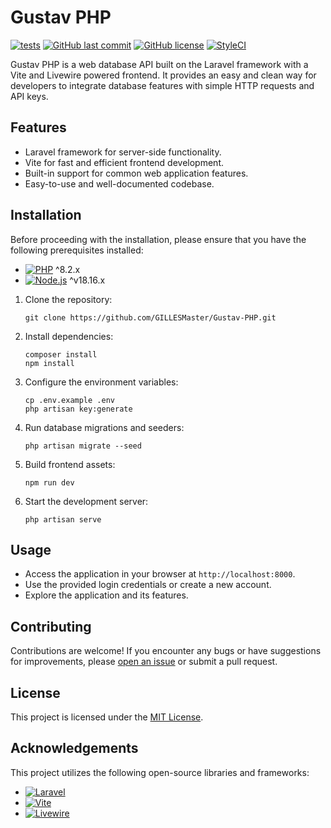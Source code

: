 
  
# Gustav PHP

[![tests](https://github.com/GILLESMaster/Gustav-PHP/actions/workflows/tests.yml/badge.svg)](https://github.com/GILLESMaster/Gustav-PHP/actions/workflows/tests.yml)
[![GitHub last commit](https://img.shields.io/github/last-commit/GILLESMaster/Gustav-PHP.svg)](https://github.com/GILLESMaster/Gustav-PHP/commits/main)
[![GitHub license](https://img.shields.io/badge/license-MIT-blue.svg)](https://github.com/GILLESMaster/Gustav-PHP/blob/main/LICENSE)
[![StyleCI](https://styleci.io/repos/644866261/shield?style=flat&branch=main)](https://styleci.io/repos/644866261?branch=main)

Gustav PHP is a web database API built on the Laravel framework with a Vite and Livewire powered frontend. It provides an easy and clean way for developers to integrate database features with simple HTTP requests and API keys.

## Features

- Laravel framework for server-side functionality.
- Vite for fast and efficient frontend development.
- Built-in support for common web application features.
- Easy-to-use and well-documented codebase.

## Installation

Before proceeding with the installation, please ensure that you have the following prerequisites installed:

- [![PHP](https://img.shields.io/badge/-PHP-777BB4?logo=php&logoColor=white)](https://www.php.net/) ^8.2.x
- [![Node.js](https://img.shields.io/badge/-Node.js-339933?logo=node.js&logoColor=white)](https://nodejs.org/) ^v18.16.x

1. Clone the repository:

   ```shell
   git clone https://github.com/GILLESMaster/Gustav-PHP.git
   ```

2. Install dependencies:

   ```shell
   composer install
   npm install
   ```

3. Configure the environment variables:

   ```shell
   cp .env.example .env
   php artisan key:generate
   ```

4. Run database migrations and seeders:

   ```shell
   php artisan migrate --seed
   ```

5. Build frontend assets:

   ```shell
   npm run dev
   ```

6. Start the development server:

   ```shell
   php artisan serve
   ```

## Usage

- Access the application in your browser at `http://localhost:8000`.
- Use the provided login credentials or create a new account.
- Explore the application and its features.

## Contributing

Contributions are welcome! If you encounter any bugs or have suggestions for improvements, please [open an issue](https://github.com/GILLESMaster/Gustav-PHP/issues) or submit a pull request.

## License

This project is licensed under the [MIT License](LICENSE).

## Acknowledgements

This project utilizes the following open-source libraries and frameworks:

- [![Laravel](https://img.shields.io/badge/-Laravel-FF2D20?logo=laravel&logoColor=white)](https://laravel.com/)
- [![Vite](https://img.shields.io/badge/-Vite-646CFF?logo=vite&logoColor=white)](https://vitejs.dev/)
- [![Livewire](https://img.shields.io/badge/-Livewire-0769AD?logo=livewire&logoColor=white)](https://laravel-livewire.com/)

